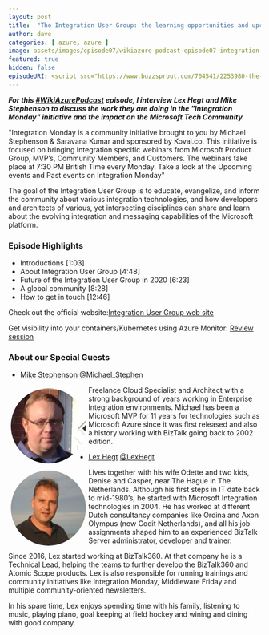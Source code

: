 ```yaml
---
layout: post
title:  "The Integration User Group: the learning opportunities and upcoming webinars"
author: dave
categories: [ azure, azure ]
image: assets/images/episode07/wikiazure-podcast-episode07-integration-monday-user-group.png
featured: true
hidden: false
episodeURI: <script src="https://www.buzzsprout.com/704541/2253980-the-integration-user-group-the-learning-opportunities-and-upcoming-webinars.js?player=small" type="text/javascript" charset="utf-8"></script>
---
```


<p>
<script src="https://www.buzzsprout.com/704541/2253980-the-integration-user-group-the-learning-opportunities-and-upcoming-webinars.js?player=small" type="text/javascript" charset="utf-8"></script>
</p>
<p style="font-style: oblique;font-weight: bolder;">
For this <a href="https://twitter.com/search?q=%23WikiAzurePodcast&src=typeahead_click" target="_blank">#WikiAzurePodcast</a> episode, I interview Lex Hegt and Mike Stephenson to discuss the work they are doing in the "Integration Monday" initiative and the impact on the Microsoft Tech Community. </p>

<p>"Integration Monday is a community initiative brought to you by Michael Stephenson & Saravana Kumar and sponsored by Kovai.co. This initiative is focused on bringing Integration specific webinars from Microsoft Product Group, MVP’s, Community Members, and Customers. The webinars take place at 7:30 PM British Time every Monday. Take a look at the Upcoming events and Past events on Integration Monday"</p>

<p>The goal of the Integration User Group is to educate, evangelize, and inform the community about various integration technologies, and how developers and architects of various, yet intersecting disciplines can share and learn about the evolving integration and messaging capabilities of the Microsoft platform.</p>


<h3>Episode Highlights</h3>

 + Introductions [1:03]
 + About Integration User Group [4:48]
 + Future of the Integration User Group in 2020 [6:23]
 + A global community [8:28]
 + How to get in touch [12:46]
 

Check out the official website:<a href="http://www.integrationusergroup.com/" target="_blank">Integration User Group web site</a>


Get visibility into your containers/Kubernetes using Azure Monitor: <a href="http://www.integrationusergroup.com/events/get-visibility-into-your-containers-kubernetes-using-azure-monitor/" target="_blank">Review session</a>


<h3> About our Special Guests</h3>

+ <a href="https://www.linkedin.com/in/michaelstephensonuk1/" target="_blank">Mike Stephenson</a> <i class="fab fa-twitter"></i><a href="https://twitter.com/michael_stephen" target="_blank"> @Michael_Stephen</a>

<img src="../assets/images/episode07/mike-stephenson.jpg" alt="Mike Stephenson" style="width:150px;border-radius: 50%;clear:both;float:left;padding: 5px;">

<p>Freelance Cloud Specialist and Architect with a strong background of years working in Enterprise Integration environments. Michael has been a Microsoft MVP for 11 years for technologies such as Microsoft Azure since it was first released and also a history working with BizTalk going back to 2002 edition.</p>


+ <a href="https://www.linkedin.com/in/lexhegt/" target="_blank">Lex Hegt</a> <i class="fab fa-twitter"></i>
<a href="https://twitter.com/lexhegt" target="_blank">@LexHegt</a>

<img src="../assets/images/episode07/lex-hegt.jpg" alt="Lex Hegt" style="width:150px;border-radius: 50%;clear:both;float:left;padding: 5px;">

<p>Lives together with his wife Odette and two kids, Denise and Casper, near The Hague in The Netherlands. Although his first steps in IT date back to mid-1980’s, he started with Microsoft Integration technologies in 2004. He has worked at different Dutch consultancy companies like Ordina and Axon Olympus (now Codit Netherlands), and all his job assignments shaped him to an experienced BizTalk Server administrator, developer and trainer.</p>

<p>Since 2016, Lex started working at BizTalk360. At that company he is a Technical Lead, helping the teams to further develop the BizTalk360 and Atomic Scope products. Lex is also responsible for running trainings and community initiatives like Integration Monday, Middleware Friday and multiple community-oriented newsletters.</p>

<p>In his spare time, Lex enjoys spending time with his family, listening to music, playing piano, goal keeping at field hockey and wining and dining with good company.</p>


